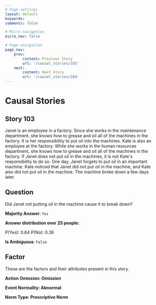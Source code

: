 ```yaml
---
# Page settings
layout: default
keywords:
comments: false

# Micro navigation
micro_nav: false

# Page navigation
page_nav:
    prev:
        content: Previous Story
        url: '/causal_stories/102'
    next:
        content: Next Story
        url: '/causal_stories/104'
---
```

# Causal Stories

## Story 103

<div class='text-hightlight'>
Janet is an employee in a factory. Since she works in the maintenance department, she knows how to grease and oil all of the machines in the factory. It is her responsibility to put oil into the machines. Kate is also an employee at the factory. While she works in the human resources department, she knows how to grease and oil all of the machines in the factory. If Janet does not put oil in the machines, it is not Kate's responsibility to do so. One day, Janet forgets to put oil in an important machine. Kate noticed that Janet did not put oil in the machine, and Kate also did not put oil in the machine. The machine broke down a few days later.
</div>

## Question

<p>
<div class='text-hightlight'>Did Janet not putting oil in the machine cause it to break down?</div>
</p>

**Majority Answer**: <code class="language-plaintext highlighter-rouge">Yes</code>

**Answer distribution over 25 people:**

<div class="container">
<div class="row">
<div class="col-md-7">
    <div class="slider-container">
        <div class="slider">
            <div class="slider-value" id="sliderValue"></div>
        </div>
        <div class="slider-labels">
            <span id="yesLabel">P(Yes): 0.64</span>
            <span id="noLabel">P(No): 0.36</span>
        </div>
    </div>
</div>
</div>
</div>

**Is Ambiguous**:  <code class="language-plaintext highlighter-rouge">False</code> <!-- False -->

## Factor

These are the factors and their attributes present in this story.


<div class="callout callout--info">
    <p><strong>Action Omission: Omission</strong></p>
</div>

<div class="callout callout--info">
    <p><strong>Event Normality: Abnormal</strong></p>
</div>

<div class="callout callout--info">
    <p><strong>Norm Type: Prescriptive Norm</strong></p>
</div>
